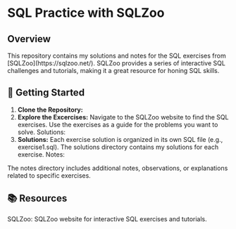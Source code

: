 <h1 align="left"> SQL Practice with SQLZoo </h1>

<h2 align="left"> Overview </h2>

<p align="left">
  This repository contains my solutions and notes for the SQL exercises from [SQLZoo](https://sqlzoo.net/). SQLZoo provides a series of interactive SQL challenges and tutorials, making it a great resource for honing SQL skills.
</p>

## 🚀 Getting Started

1. **Clone the Repository:**
2. **Explore the Excercises:**
   Navigate to the SQLZoo website to find the SQL exercises.
   Use the exercises as a guide for the problems you want to solve. Solutions:
4. **Solutions:**
  Each exercise solution is organized in its own SQL file (e.g., exercise1.sql).
  The solutions directory contains my solutions for each exercise.
  Notes:

The notes directory includes additional notes, observations, or explanations related to specific exercises.
## 📚 Resources
SQLZoo: SQLZoo website for interactive SQL exercises and tutorials.
